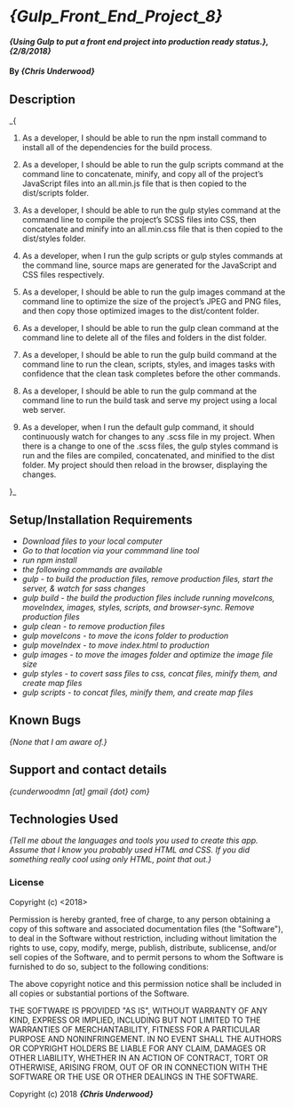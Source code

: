 # _{Gulp_Front_End_Project_8}_

#### _{Using Gulp to put a front end project into production ready status.}, {2/8/2018}_

#### By _**{Chris Underwood}**_

## Description

_{
1) As a developer, I should be able to run the npm install command to install all of the dependencies for the build process.

2) As a developer, I should be able to run the gulp scripts command at the command line to concatenate, minify, and copy all of the project’s JavaScript files into an all.min.js file that is then copied to the dist/scripts folder.

3) As a developer, I should be able to run the gulp styles command at the command line to compile the project’s SCSS files into CSS, then concatenate and minify into an all.min.css file that is then copied to the dist/styles folder.
4) As a developer, when I run the gulp scripts or gulp styles commands at the command line, source maps are generated for the JavaScript and CSS files respectively.

5) As a developer, I should be able to run the gulp images command at the command line to optimize the size of the project’s JPEG and PNG files, and then copy those optimized images to the dist/content folder.

6) As a developer, I should be able to run the gulp clean command at the command line to delete all of the files and folders in the dist folder.

7) As a developer, I should be able to run the gulp build command at the command line to run the clean, scripts, styles, and images tasks with confidence that the clean task completes before the other commands.

8) As a developer, I should be able to run the gulp command at the command line to run the build task and serve my project using a local web server.

9) As a developer, when I run the default gulp command, it should continuously watch for changes to any .scss file in my project. When there is a change to one of the .scss files, the gulp styles command is run and the files are compiled, concatenated, and minified to the dist folder. My project should then reload in the browser, displaying the changes.

}_

## Setup/Installation Requirements

* _Download files to your local computer_
* _Go to that location via your commmand line tool_
* _run npm install_
* _the following commands are available_
* _gulp - to build the production files, remove production files, start the server, & watch for sass changes_
* _gulp build - the build the production files include running moveIcons, moveIndex, images, styles, scripts, and browser-sync. Remove production files_
* _gulp clean - to remove production files_
* _gulp moveIcons - to move the icons folder to production_
* _gulp moveIndex - to move index.html to production_
* _gulp images - to move the images folder and optimize the image file size_
* _gulp styles - to covert sass files to css, concat files, minify them, and create map files_
* _gulp scripts - to concat files, minify them, and create map files_

## Known Bugs

_{None that I am aware of.}_

## Support and contact details

_{cunderwoodmn [at] gmail {dot} com}_

## Technologies Used

_{Tell me about the languages and tools you used to create this app. Assume that I know you probably used HTML and CSS. If you did something really cool using only HTML, point that out.}_

### License

Copyright (c) <2018> <Chris Underwood>

Permission is hereby granted, free of charge, to any person obtaining a copy of this software and associated documentation files (the "Software"), to deal in the Software without restriction, including without limitation the rights to use, copy, modify, merge, publish, distribute, sublicense, and/or sell copies of the Software, and to permit persons to whom the Software is furnished to do so, subject to the following conditions:

The above copyright notice and this permission notice shall be included in all copies or substantial portions of the Software.

THE SOFTWARE IS PROVIDED "AS IS", WITHOUT WARRANTY OF ANY KIND, EXPRESS OR IMPLIED, INCLUDING BUT NOT LIMITED TO THE WARRANTIES OF MERCHANTABILITY, FITNESS FOR A PARTICULAR PURPOSE AND NONINFRINGEMENT. IN NO EVENT SHALL THE AUTHORS OR COPYRIGHT HOLDERS BE LIABLE FOR ANY CLAIM, DAMAGES OR OTHER LIABILITY, WHETHER IN AN ACTION OF CONTRACT, TORT OR OTHERWISE, ARISING FROM, OUT OF OR IN CONNECTION WITH THE SOFTWARE OR THE USE OR OTHER DEALINGS IN THE SOFTWARE.

Copyright (c) 2018 **_{Chris Underwood}_**
